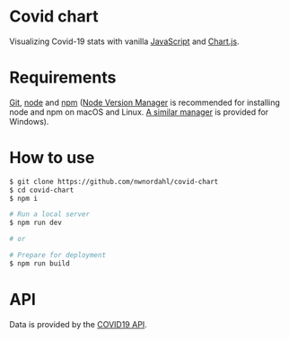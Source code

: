 # Covid chart

Visualizing Covid-19 stats with vanilla [JavaScript](https://www.javascript.com/) and [Chart.js](https://www.chartjs.org/).

# Requirements

[Git](https://git-scm.com/), [node](https://nodejs.org/en/) and [npm](https://npm.community/) ([Node Version Manager](https://github.com/nvm-sh/nvm) is recommended for installing node and npm on macOS and Linux. [A similar manager](https://github.com/coreybutler/nvm-windows) is provided for Windows).

# How to use

```sh
$ git clone https://github.com/nwnordahl/covid-chart
$ cd covid-chart
$ npm i

# Run a local server
$ npm run dev

# or

# Prepare for deployment
$ npm run build
```

# API

Data is provided by the [COVID19 API](https://covid19api.com).
